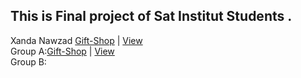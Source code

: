 ## This is Final project of Sat Institut Students .
Xanda Nawzad [Gift-Shop](https://github.com/XandaNawzad/Gift-Shop_Website) | [View](https://giftos.infy.uk/) </br>
Group A:[Gift-Shop](https://github.com/danyar-kawa/E-Book.git) | [View](https://giftos.infy.uk/) </br>
Group B: 
